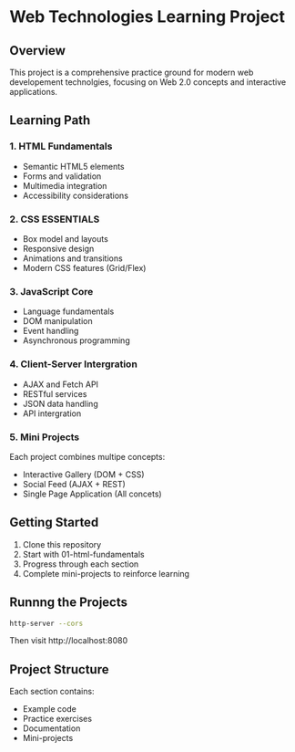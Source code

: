 # Web Technologies Learning Project

## Overview
This project is a comprehensive practice ground for modern web developement technolgies, focusing on Web 2.0 concepts and interactive applications.

## Learning Path

### 1. HTML Fundamentals
- Semantic HTML5 elements
- Forms and validation
- Multimedia integration
- Accessibility considerations

### 2. CSS ESSENTIALS
- Box model and layouts
- Responsive design
- Animations and transitions
- Modern CSS features (Grid/Flex)

### 3. JavaScript Core
- Language fundamentals
- DOM manipulation
- Event handling
- Asynchronous programming

### 4. Client-Server Intergration
- AJAX and Fetch API
- RESTful services
- JSON data handling
- API intergration

### 5. Mini Projects
Each project combines multipe concepts:
- Interactive Gallery (DOM + CSS)
- Social Feed (AJAX + REST)
- Single Page Application (All concets)

## Getting Started 
1. Clone this repository
2. Start with 01-html-fundamentals
3. Progress through each section
4. Complete mini-projects to reinforce learning

## Runnng the Projects
```bash
http-server --cors
```
Then visit http://localhost:8080

## Project Structure
Each section contains:
- Example code
- Practice exercises
- Documentation
- Mini-projects